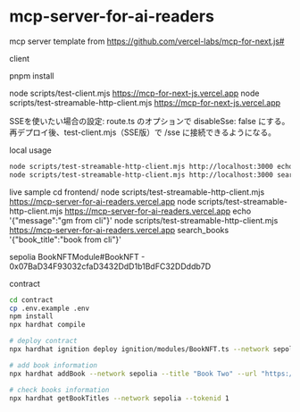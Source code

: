 # mcp-server-for-ai-readers

mcp server template from https://github.com/vercel-labs/mcp-for-next.js#





client

pnpm install

node scripts/test-client.mjs https://mcp-for-next-js.vercel.app
node scripts/test-streamable-http-client.mjs https://mcp-for-next-js.vercel.app


SSEを使いたい場合の設定:
route.ts のオプションで disableSse: false にする。
再デプロイ後、test-client.mjs（SSE版）で /sse に接続できるようになる。


local usage
```bash
node scripts/test-streamable-http-client.mjs http://localhost:3000 echo '{"message":"gm from cli"}'
node scripts/test-streamable-http-client.mjs http://localhost:3000 search_books '{"book_title":"book from cli"}'
```

live sample
cd frontend/
node scripts/test-streamable-http-client.mjs https://mcp-server-for-ai-readers.vercel.app
node scripts/test-streamable-http-client.mjs https://mcp-server-for-ai-readers.vercel.app echo '{"message":"gm from cli"}'
node scripts/test-streamable-http-client.mjs https://mcp-server-for-ai-readers.vercel.app search_books '{"book_title":"book from cli"}'

sepolia
BookNFTModule#BookNFT - 0x07BaD34F93032cfaD3432DdD1b1BdFC32DDddb7D

contract
```bash
cd contract
cp .env.example .env
npm install
npx hardhat compile

# deploy contract
npx hardhat ignition deploy ignition/modules/BookNFT.ts --network sepolia

# add book information
npx hardhat addBook --network sepolia --title "Book Two" --url "https://example.com/book_two"

# check books information
npx hardhat getBookTitles --network sepolia --tokenid 1
```
